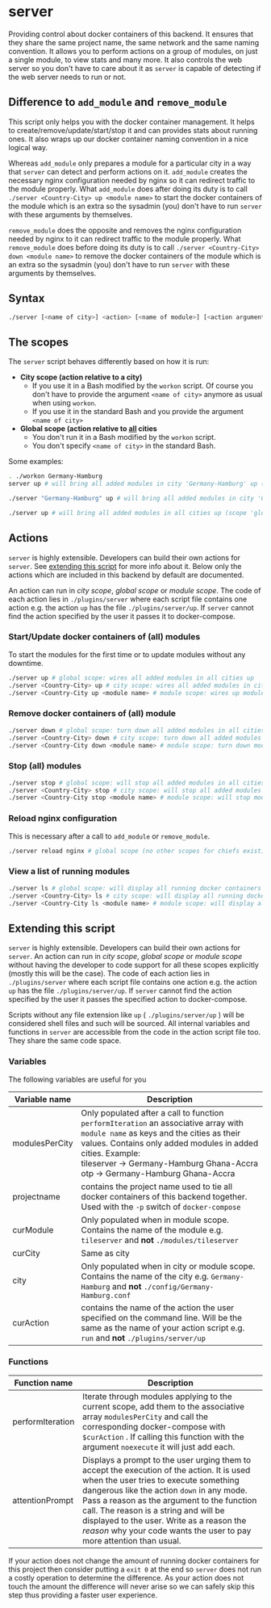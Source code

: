 # server

Providing control about docker containers of this backend. It ensures that they share the same project name, the same network and the same naming convention. It allows you to perform actions on a group of modules, on just a single module, to view stats and many more. It also controls the web server so you don't have to care about it as `server` is capable of detecting if the web server needs to run or not.

## Difference to `add_module` and `remove_module`

This script only helps you with the docker container management. It helps to create/remove/update/start/stop it and can provides stats about running ones. It also wraps up our docker container naming convention in a nice logical way.

Whereas `add_module` only prepares a module for a particular city in a way that `server` can detect and perform actions on it. `add_module` creates the necessary nginx configuration needed by nginx so it can redirect traffic to the module properly. What `add_module` does after doing its duty is to call `./server <Country-City> up <module name>` to start the docker containers of the module which is an extra so the sysadmin (you) don't have to run `server` with these arguments by themselves.

`remove_module` does the opposite and removes the nginx configuration needed by nginx to it can redirect traffic to the module properly. What `remove_module` does before doing its duty is to call `./server <Country-City> down <module name>` to remove the docker containers of the module which is an extra so the sysadmin (you) don't have to run `server` with these arguments by themselves.

## Syntax

```sh
./server [<name of city>] <action> [<name of module>] [<action arguments>]
```

## The scopes

The `server` script behaves differently based on how it is run:

- **City scope (action relative to a city)**
  - If you use it in a Bash modified by the `workon` script. Of course you don't have to provide the argument `<name of city>` anymore as usual when using `workon`.
  - If you use it in the standard Bash and you provide the argument `<name of city>`
- **Global scope (action relative to <u>all</u> cities**
  - You don't run it in a Bash modified by the `workon` script. 
  - You don't specify `<name of city>` in the standard Bash.

Some examples:

```sh
. ./workon Germany-Hamburg
server up # will bring all added modules in city 'Germany-Hamburg' up (scope 'city')
```

```sh
./server "Germany-Hamburg" up # will bring all added modules in city 'Germany-Hamburg' up (scope 'city')
```

```sh
./server up # will bring all added modules in all cities up (scope 'global')
```

## Actions

`server` is highly extensible. Developers can build their own actions for `server`. See [extending this script](#extending-this-script) for more info about it. Below only the actions which are included in this backend by default are documented.

An action can run in *city scope*, *global scope* or *module scope*. The code of each action lies in `./plugins/server` where each script file contains one action e.g. the action `up` has the file `./plugins/server/up`. If `server` cannot find the action specified by the user it passes it to docker-compose.

### Start/Update docker containers of (all) modules

To start the modules for the first time or to update modules without any downtime.

```bash
./server up # global scope: wires all added modules in all cities up
./server <Country-City> up # city scope: wires all added modules in city '<Country-City>' up
./server <Country-City up <module name> # module scope: wires up module '<module name>' in city '<Country-City>'
```

### Remove  docker containers of (all) module

```bash
./server down # global scope: turn down all added modules in all cities
./server <Country-City> down # city scope: turn down all added modules in city '<Country-City>'
./server <Country-City down <module name> # module scope: turn down module '<module name>' in city '<Country-City>'
```

### Stop (all) modules

```bash
./server stop # global scope: will stop all added modules in all cities
./server <Country-City> stop # city scope: will stop all added modules in city '<Country-City>'
./server <Country-City stop <module name> # module scope: will stop module '<module name>' in city '<Country-City>'
```

### Reload nginx configuration

This is necessary after a call to `add_module` or `remove_module`.

```bash
./server reload nginx # global scope (no other scopes for chiefs exist)
```

### View a list of running modules

```bash
./server ls # global scope: will display all running docker containers of modules in all cities including chiefes
./server <Country-City> ls # city scope: will display all running docker containers of the modules in city '<Country-City>' including chiefes
./server <Country-City ls <module name> # module scope: will display all running services of module '<module name>' in city '<Country-City>'
```

## Extending this script

`server` is highly extensible. Developers can build their own actions for `server`. An action can run in *city scope*, *global scope* or *module scope* without having the developer to code support for all these scopes explicitly (mostly this will be the case). The code of each action lies in `./plugins/server` where each script file contains one action e.g. the action `up` has the file `./plugins/server/up`. If `server` cannot find the action specified by the user it passes the specified action to docker-compose.

Scripts without any file extension like `up` ( `./plugins/server/up` )  will be considered shell files and such will be sourced. All internal variables and functions in `server` are accessible from the code in the action script file too. They share the same code space.

### Variables

The following variables are useful for you

| Variable name  | Description                                                  |
| -------------- | ------------------------------------------------------------ |
| modulesPerCity | Only populated after a call to function `performIteration` an associative array with `module name` as keys and the cities as their values. Contains only added modules in added cities. Example:<br />tileserver -> Germany-Hamburg Ghana-Accra<br />otp -> Germany-Hamburg Ghana-Accra |
| projectname    | contains the project name used to tie all docker containers of this backend together. Used with the `-p` switch of `docker-compose` |
| curModule      | Only populated when in module scope. Contains the name of the module e.g. `tileserver`  and **not** `./modules/tileserver` |
| curCity        | Same as city                                                 |
| city           | Only populated when in city or module scope. Contains the name of the city e.g. `Germany-Hamburg` and **not** `./config/Germany-Hamburg.conf` |
| curAction      | contains the name of the action the user specified on the command line. Will be the same as the name of your action script e.g. `run` and **not** `./plugins/server/up` |

### Functions

| Function name    | Description                                                  |
| ---------------- | ------------------------------------------------------------ |
| performIteration | Iterate through modules applying to the current scope, add them to the associative array `modulesPerCity` and call the corresponding docker-compose with `$curAction` . If calling this function with the argument `noexecute` it will just add each. |
| attentionPrompt  | Displays a prompt to the user urging them to accept the execution of the action. It is used when the user tries to execute something dangerous like the action `down` in any mode. Pass a reason as the argument to the function call. The reason is a string and will be displayed to the user. Write as a reason the *reason* why your code wants the user to pay more attention than usual. |

If your action does not change the amount of running docker containers for this project then consider putting a `exit 0` at the end so `server` does not run a costly operation to determine the difference. As your action does not touch the amount the difference will never arise so we can safely skip this step thus providing a faster user experience.

